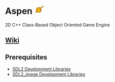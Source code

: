 # Aspen ![Icon](https://github.com/BtheDestroyer/Aspen/raw/master/Aspen_Logo.32.png)

2D C++ Class-Based Object Oriented Game Engine

## [Wiki](https://bthedestroyer.github.io/Aspen/)

## Prerequisites

* [SDL2 Development Libraries](https://www.libsdl.org/download-2.0.php)
* [SDL2_image Development Libraries](https://www.libsdl.org/projects/SDL_image/)
